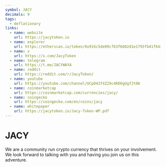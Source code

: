 ```yaml
---
symbol: JACY
decimals: 9
tags:
  - deflationary
links:
  - name: website
    url: https://jacytoken.io
  - name: explorer
    url: https://etherscan.io/token/0x916c5de09cf63f6602d1e1793fb41f6437814a62
  - name: x
    url: https://x.com/JacyToken
  - name: telegram
    url: https://t.me/JACYWAYA
  - name: reddit
    url: https://reddit.com/r/JacyToken/
  - name: youtube
    url: https://youtube.com/channel/UCpD42f4Z29c4KD6gUgfJt0A
  - name: coinmarketcap
    url: https://coinmarketcap.com/currencies/jacy/
  - name: coingecko
    url: https://coingecko.com/en/coins/jacy
  - name: whitepaper
    url: https://jacytoken.io/Jacy-Token-WP.pdf
---
```


# JACY

We are a community run crypto currency that thrives on your involvement. We look forward to talking with you and having you join us on this adventure.
